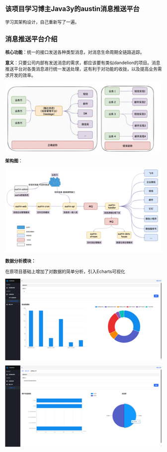 ## 该项目学习博主Java3y的austin消息推送平台

学习其架构设计，自己重新写了一遍。

## 消息推送平台介绍

**核心功能**：统一的接口发送各种类型消息，对消息生命周期全链路追踪。

**意义**：只要公司内部有发送消息的需求，都应该要有类似dandelion的项目。消息推送平台对各类消息进行统一发送处理，这有利于对功能的收拢，以及提高业务需求开发的效率。

![](README/1.png)

**架构图**：

![图片](README/640.png)

**数据分析模块：**

在原项目基础上增加了对数据的简单分析，引入Echarts可视化

![image-20230413153357182](README/image-20230413153357182.png)



![image-20230413153506229](README/image-20230413153506229.png)
